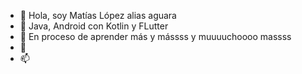 - 👋 Hola, soy Matías López alias aguara
- 👀 Java, Android con Kotlin y FLutter
- 🌱 En proceso de aprender más y mássss y muuuuchoooo massss
- 💞️ 
- 📫 

<!---
aguara123/aguara123 is a ✨ special ✨ repository because its `README.md` (this file) appears on your GitHub profile.
You can click the Preview link to take a look at your changes.
--->
